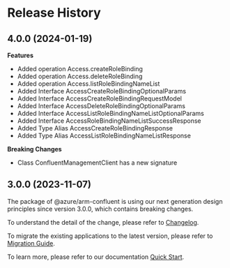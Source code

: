 # Release History
    
## 4.0.0 (2024-01-19)
    
**Features**

  - Added operation Access.createRoleBinding
  - Added operation Access.deleteRoleBinding
  - Added operation Access.listRoleBindingNameList
  - Added Interface AccessCreateRoleBindingOptionalParams
  - Added Interface AccessCreateRoleBindingRequestModel
  - Added Interface AccessDeleteRoleBindingOptionalParams
  - Added Interface AccessListRoleBindingNameListOptionalParams
  - Added Interface AccessRoleBindingNameListSuccessResponse
  - Added Type Alias AccessCreateRoleBindingResponse
  - Added Type Alias AccessListRoleBindingNameListResponse

**Breaking Changes**

  - Class ConfluentManagementClient has a new signature
    
    
## 3.0.0 (2023-11-07)

The package of @azure/arm-confluent is using our next generation design principles since version 3.0.0, which contains breaking changes.

To understand the detail of the change, please refer to [Changelog](https://aka.ms/azsdk/js/mgmt/quickstart).

To migrate the existing applications to the latest version, please refer to [Migration Guide](https://aka.ms/js-track2-migration-guide).

To learn more, please refer to our documentation [Quick Start](https://aka.ms/azsdk/js/mgmt/quickstart ).
